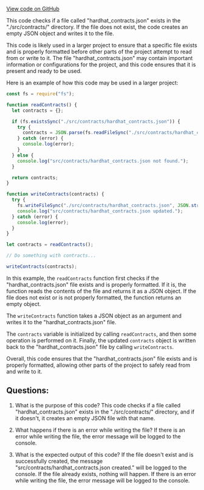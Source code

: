 [View code on GitHub](zoo-labs/zoo/blob/master/lab/scripts/create_contracts.js)

This code checks if a file called "hardhat_contracts.json" exists in the "./src/contracts/" directory. If the file does not exist, the code creates an empty JSON object and writes it to the file. 

This code is likely used in a larger project to ensure that a specific file exists and is properly formatted before other parts of the project attempt to read from or write to it. The file "hardhat_contracts.json" may contain important information or configurations for the project, and this code ensures that it is present and ready to be used. 

Here is an example of how this code may be used in a larger project:

```javascript
const fs = require("fs");

function readContracts() {
  let contracts = {};

  if (fs.existsSync("./src/contracts/hardhat_contracts.json")) {
    try {
      contracts = JSON.parse(fs.readFileSync("./src/contracts/hardhat_contracts.json"));
    } catch (error) {
      console.log(error);
    }
  } else {
    console.log("src/contracts/hardhat_contracts.json not found.");
  }

  return contracts;
}

function writeContracts(contracts) {
  try {
    fs.writeFileSync("./src/contracts/hardhat_contracts.json", JSON.stringify(contracts));
    console.log("src/contracts/hardhat_contracts.json updated.");
  } catch (error) {
    console.log(error);
  }
}

let contracts = readContracts();

// Do something with contracts...

writeContracts(contracts);
```

In this example, the `readContracts` function first checks if the "hardhat_contracts.json" file exists and is properly formatted. If it is, the function reads the contents of the file and returns it as a JSON object. If the file does not exist or is not properly formatted, the function returns an empty object.

The `writeContracts` function takes a JSON object as an argument and writes it to the "hardhat_contracts.json" file. 

The `contracts` variable is initialized by calling `readContracts`, and then some operation is performed on it. Finally, the updated `contracts` object is written back to the "hardhat_contracts.json" file by calling `writeContracts`. 

Overall, this code ensures that the "hardhat_contracts.json" file exists and is properly formatted, allowing other parts of the project to safely read from and write to it.
## Questions: 
 1. What is the purpose of this code?
   This code checks if a file called "hardhat_contracts.json" exists in the "./src/contracts/" directory, and if it doesn't, it creates an empty JSON file with that name.

2. What happens if there is an error while writing the file?
   If there is an error while writing the file, the error message will be logged to the console.

3. What is the expected output of this code?
   If the file doesn't exist and is successfully created, the message "src/contracts/hardhat_contracts.json created." will be logged to the console. If the file already exists, nothing will happen. If there is an error while writing the file, the error message will be logged to the console.